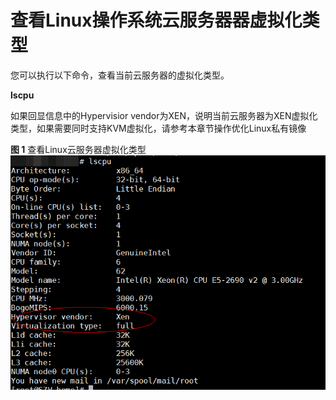 # 查看Linux操作系统云服务器器虚拟化类型<a name="ZH-CN_TOPIC_0037352185"></a>

您可以执行以下命令，查看当前云服务器的虚拟化类型。

**lscpu**

如果回显信息中的Hypervisior vendor为XEN，说明当前云服务器为XEN虚拟化类型，如果需要同时支持KVM虚拟化，请参考本章节操作优化Linux私有镜像

**图 1**  查看Linux云服务器虚拟化类型<a name="fig19508525221"></a>  
![](figures/查看Linux云服务器虚拟化类型.png "查看Linux云服务器虚拟化类型")


